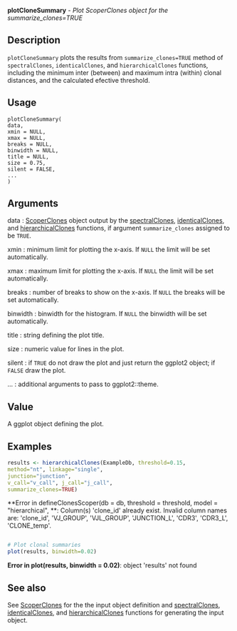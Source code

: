 **plotCloneSummary** - *Plot ScoperClones object for the summarize_clones=TRUE*

Description
--------------------

`plotCloneSummary` plots the results from `summarize_clones=TRUE` method of 
`spectralClones`, `identicalClones`, and `hierarchicalClones` functions, 
including the minimum inter (between) and maximum intra (within) clonal distances, 
and the calculated efective threshold.


Usage
--------------------
```
plotCloneSummary(
data,
xmin = NULL,
xmax = NULL,
breaks = NULL,
binwidth = NULL,
title = NULL,
size = 0.75,
silent = FALSE,
...
)
```

Arguments
-------------------

data
:   [ScoperClones](ScoperClones-class.md) object output by the [spectralClones](spectralClones.md), 
[identicalClones](identicalClones.md), and [hierarchicalClones](hierarchicalClones.md) functions, 
if argument `summarize_clones` assigned to be `TRUE`.

xmin
:   minimum limit for plotting the x-axis. If `NULL` the limit will 
be set automatically.

xmax
:   maximum limit for plotting the x-axis. If `NULL` the limit will 
be set automatically.

breaks
:   number of breaks to show on the x-axis. If `NULL` the breaks will 
be set automatically.

binwidth
:   binwidth for the histogram. If `NULL` the binwidth 
will be set automatically.

title
:   string defining the plot title.

size
:   numeric value for lines in the plot.

silent
:   if `TRUE` do not draw the plot and just return the ggplot2 
object; if `FALSE` draw the plot.

...
:   additional arguments to pass to ggplot2::theme.




Value
-------------------

A ggplot object defining the plot.



Examples
-------------------

```R
results <- hierarchicalClones(ExampleDb, threshold=0.15,
method="nt", linkage="single",
junction="junction", 
v_call="v_call", j_call="j_call", 
summarize_clones=TRUE)

```

**Error in defineClonesScoper(db = db, threshold = threshold, model = "hierarchical", **: Column(s) 'clone_id' already exist.
 Invalid column names are: 'clone_id', 'VJ_GROUP', 'VJL_GROUP', 'JUNCTION_L', 'CDR3', 'CDR3_L', 'CLONE_temp'.
```R

# Plot clonal summaries 
plot(results, binwidth=0.02)
```

**Error in plot(results, binwidth = 0.02)**: object 'results' not found

See also
-------------------

See [ScoperClones](ScoperClones-class.md) for the the input object definition and 
[spectralClones](spectralClones.md), [identicalClones](identicalClones.md), and [hierarchicalClones](hierarchicalClones.md) 
functions for generating the input object.






